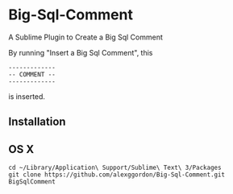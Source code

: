 # Big-Sql-Comment
A Sublime Plugin to Create a Big Sql Comment

By running "Insert a Big Sql Comment", this 



    -------------
    -- COMMENT --
    -------------

is inserted. 


## Installation 
## OS X
    cd ~/Library/Application\ Support/Sublime\ Text\ 3/Packages
    git clone https://github.com/alexggordon/Big-Sql-Comment.git BigSqlComment
